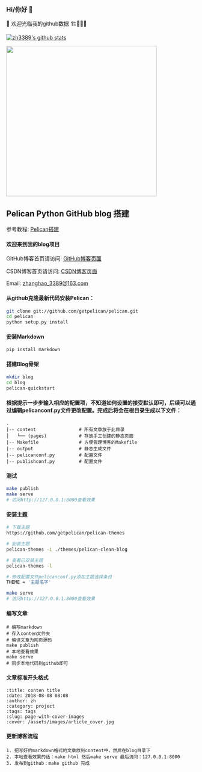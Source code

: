 ### Hi/你好 👋

🔭  欢迎光临我的github数据  🏗🚧👷‍♂️

<!--
**zh3389/zh3389** is a ✨ _special_ ✨ repository because its `README.md` (this file) appears on your GitHub profile.

Here are some ideas to get you started:

- 🔭 I’m currently working on ...
- 🌱 I’m currently learning ...
- 👯 I’m looking to collaborate on ...
- 🤔 I’m looking for help with ...
- 💬 Ask me about ...
- 📫 How to reach me: ...
- 😄 Pronouns: ...
- ⚡ Fun fact: ...
-->

[![zh3389's github stats](https://github-readme-stats.vercel.app/api?username=zh3389)](https://github.com/zh3389/ 'zh3389的信息')

<img src="https://badges.toozhao.com/badges/01EJWJV1BRF0GW9JVCGGNKTSDY/blue.svg" width=400/>


## Pelican Python GitHub blog 搭建
参考教程: [Pelican搭建](https://jiang-hao.com/articles/2018/frontend-%E4%BD%BF%E7%94%A8Pelican%E5%9F%BA%E4%BA%8EGithubPages%E6%90%AD%E5%BB%BA%E5%8D%9A%E5%AE%A2%E6%95%99%E7%A8%8B.html)

#### 欢迎来到我的blog项目
GitHub博客首页请访问: [GitHub博客页面](https://zh3389.github.io/)

CSDN博客首页请访问: [CSDN博客页面](https://blog.csdn.net/zhanghao3389)

Email: zhanghao_3389@163.com

#### 从github克隆最新代码安装Pelican：

```bash
git clone git://github.com/getpelican/pelican.git
cd pelican
python setup.py install
```

#### 安装Markdown

```bash
pip install markdown
```

#### 搭建Blog骨架

```bash
mkdir blog
cd blog
pelican-quickstart
```

#### 根据提示一步步输入相应的配置项，不知道如何设置的接受默认即可，后续可以通过编辑pelicanconf.py文件更改配置。完成后将会在根目录生成以下文件：

```
.
|-- content                # 所有文章放于此目录
│   └── (pages)            # 存放手工创建的静态页面
|-- Makefile               # 方便管理博客的Makefile
|-- output                 # 静态生成文件
|-- pelicanconf.py         # 配置文件
|-- publishconf.py         # 配置文件
```

#### 测试

```bash
make publish
make serve
# 访问http://127.0.0.1:8000查看效果
```

#### 安装主题

```bash
# 下载主题
https://github.com/getpelican/pelican-themes

# 安装主题
pelican-themes -i ./themes/pelican-clean-blog

# 查看已安装主题
pelican-themes -l

# 修改配置文件pelicanconf.py添加主题选择条目
THEME = '主题名字'

make serve
# 访问http://127.0.0.1:8000查看效果
```

#### 编写文章

```
# 编写markdown
# 存入conten文件夹
# 编译文章为网页源码
make publish
# 本地查看效果
make serve
# 同步本地代码到github即可
```

#### 文章标准开头格式

```
:title: conten title
:date: 2018-08-08 08:08
:author: zh
:category: project
:tags: tags
:slug: page-with-cover-images
:cover: /assets/images/article_cover.jpg
```

#### 更新博客流程

```
1. 把写好的markdown格式的文章放到content中，然后在blog目录下
2. 本地查看效果的话：make html 然后make serve 最后访问：127.0.0.1:8000
3. 发布到github：make github 完成
```
